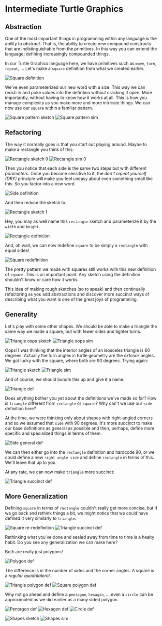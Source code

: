 # Intermediate Turtle Graphics

## Abstraction

One of the most important things in programming within any language is the ability to _abstract_. That is, the ability to create new compound constructs that are indistinguishable from the primitives. In this way you can extend the language; defining increasingly compounded things.

In our Turtle Graphics language here, we have primitives such as `move`, `turn`, `repeat`, ... Let's make a `square` definition from what we created earlier.

![Square definition](media/square_def.png)

We've even parameterized our new word with a size. This way we can _reach in_ and poke values into the defintion without cracking it open. More importantly, without having to know how it works at all. This is how you manage complexity as you make more and more intricate things. We can now use our `square` within a familiar pattern.

![Square pattern sketch](media/square_pattern_sketch.png)
![Square pattern sim](media/square_pattern_sim.png)

## Refactoring

The way it normally goes is that you start out playing around. Maybe to make a rectangle you think of this:

![Rectangle sketch 0](media/rect_sketch0.png)
![Rectangle sim 0](media/rect_sim.png)

Then you notice that each side is the same two steps but with different _parameters_. Once you become sensitive to it, the _don't repeat yourself (DRY)_ principle will make you feel uneasy about even something small like this. So you factor into a new word.

![Side definition](media/side_def.png)

And then reduce the sketch to:

![Rectangle sketch 1](media/rect_sketch1.png)

Hey, you may as well name this `rectangle` sketch and parameterize it by the `width` and `height`.

![Rectangle definition](media/rect_def.png)

And, oh wait, we can now redefine `square` to be simply a `rectangle` with equal sides!

![Square redefinition](media/square_redef.png)

The pretty pattern we made with squares still works with this new definition of `square`. This is an important point. Any sketch using the definition shouldn't know or care how it works.

This idea of making rough sketches (so to speak) and then continually refactoring as you add abstractions and discover more succinct ways of describing what you want is one of the great joys of programming.

## Generality

Let's play with some other shapes. We should be able to make a triangle the same way we made a square, but with fewer sides and tighter turns.

![Triangle oops sketch](media/triangle_oops_sketch.png)
![Triangle oops sim](media/triangle_oops_sim.png)

Oops! I was thinking that the interior angles of an isosceles triangle is 60 degrees. Actually the turn angles in turtle geometry are the _exterior_ angles. We got lucky with the square, where both are 90 degrees. Trying again:

![Triangle sketch](media/triangle_sketch.png)
![Triangle sim](media/triangle_sim.png)

And of course, we should bundle this up and give it a name.

![Triangle def](media/triangle_def.png)

Does anything bother you yet about the definitions we've made so far? How is `triangle` different from `rectangle` or `square`? Why can't we use our `side` definition here?

At the time, we were thinking only about shapes with right-angled corners and so we assumed that `side` with 90 degrees. It's more succinct to make our base definitions as general as possible and then, perhaps, define more specific and specialized things in terms of them.

![Side general def](media/side_general_def.png)

We can then either go into the `rectangle` definition and hardcode 90, or we could define a new `right angle side` and define `rectangle` in terms of this. We'll leave that up to you.

At any rate, we can now make `triangle` more succinct:

![Triangle succinct def](media/triangle_succinct_def.png)

## More Generalization

Defining `square` in terms of `rectangle` couldn't really get more concise, but if we go back and rethink things a bit, we might notice that we could have defined it very similarly to `triangle`:

![Square re-redefinition](media/square_reredef.png)
![Triangle succinct def](media/triangle_succinct_def.png)

Rethinking what you've done and sealed away from time to time is a healty habit. Do you see any generalization we can make here?

Both are really just polygons!

![Polygon def](media/polygon_def.png)

The difference is in the number of sides and the corner angles. A square is a _regular quadrilateral_.

![Triangle polygon def](media/triangle_poly_def.png)
![Square polygon def](media/square_poly_def.png)

Why not go ahead and define a `pentagon`, `hexagon`, ... even a `circle` can be approximated as we did earlier as a many sided polygon.

![Pentagon def](media/pentagon_def.png)
![Hexagon def](media/hexagon_def.png)
![Circle def](media/circle_def.png)

![Shapes sketch](media/shapes_sketch.png)
![Shapes sim](media/shapes_sim.png)
